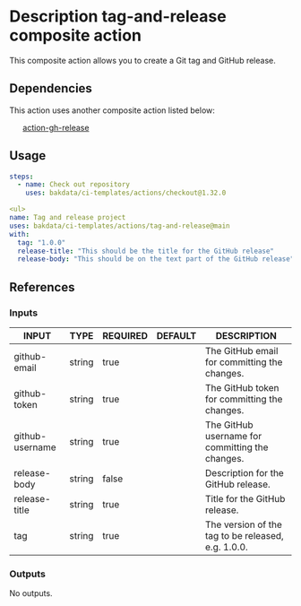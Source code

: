 <h1>Description tag-and-release composite action</h1>

This composite action allows you to create a Git tag and GitHub release.

<h2>Dependencies</h2>

This action uses another composite action listed below:

<ul>
<a href="https://github.com/softprops/action-gh-release">action-gh-release</a>
</ul>

<h2>Usage</h2>

```yaml
steps:
  - name: Check out repository
    uses: bakdata/ci-templates/actions/checkout@1.32.0

<ul>
name: Tag and release project
uses: bakdata/ci-templates/actions/tag-and-release@main
with:
  tag: "1.0.0"
  release-title: "This should be the title for the GitHub release"
  release-body: "This should be on the text part of the GitHub release"
```
</ul>

<h2>References</h2>

<h3>Inputs</h3>

<!-- AUTO-DOC-INPUT:START - Do not remove or modify this section -->

|      INPUT      |  TYPE  | REQUIRED | DEFAULT |                    DESCRIPTION                     |
|-----------------|--------|----------|---------|----------------------------------------------------|
|  github-email   | string |   true   |         |    The GitHub email for committing the changes.    |
|  github-token   | string |   true   |         |    The GitHub token for committing the changes.    |
| github-username | string |   true   |         |  The GitHub username for committing the changes.   |
|  release-body   | string |  false   |         |        Description for the GitHub release.         |
|  release-title  | string |   true   |         |           Title for the GitHub release.            |
|       tag       | string |   true   |         | The version of the tag to be released, e.g. 1.0.0. |

<!-- AUTO-DOC-INPUT:END -->

<h3>Outputs</h3>

<!-- AUTO-DOC-OUTPUT:START - Do not remove or modify this section -->
No outputs.
<!-- AUTO-DOC-OUTPUT:END -->
